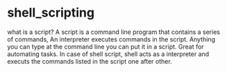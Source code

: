 # shell_scripting

what is a script?
A script is a command line program that contains a series of commands, An interpreter executes commands in the script. Anything you can type at the command line you can put it in a script. Great for automating tasks. In case of shell script, shell acts as a interpreter and executs the commands listed in the script one after other.



